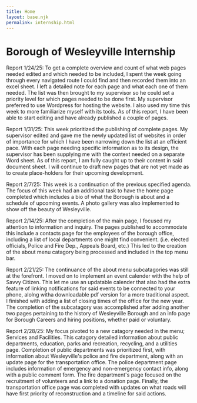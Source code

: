 ```yaml
---
title: Home
layout: base.njk
permalink: internship.html
---
```

# Borough of Wesleyville Internship

<p class=" textBorder">
Report 1/24/25: To get a complete overview and count of what web pages needed edited and which needed to be included, 
I spent the week going through every navigated route I could find and then recorded them into an excel sheet. 
I left a detailed note for each page and what each one of them needed. The list was then brought to my supervisor so he could set a priority level for which pages needed to be done first. 
My supervisor preferred to use Wordpress for hosting the website. 
I also used my time this week to more familiarize myself with its tools. As of this report, I have been able to start editing and have already published a couple of pages.</p>

<p class="textBorder">
Report 1/31/25: This week prioritized the publishing of complete pages. 
My supervisor edited and gave me the newly updated list of websites in order of importance for which I have been narrowing down the list at an efficient pace. 
With each page needing specific information as to its design, the supervisor has been supplying me with the context needed on a separate Word sheet. 
As of this report, I am fully caught up to their content in said document sheet. I will continue to draft new pages that are not yet made as to create place-holders for their upcoming development.</p>

<p class="textBorder">
Report 2/7/25: This week is a continuation of the previous specified agenda. 
The focus of this week had an additional task to have the home page completed which includes a bio of what the Borough is about and a schedule of upcoming events. A photo gallery was also implemented to show off the beauty of Wesleyville. 
</p>

<p class="textBorder">
Report 2/14/25: After the completion of the main page, I focused my attention to information and inquiry. The pages published to accommodate this include a contacts page for the employees of the borough office, including a list of local departments one might find convenient. 
(i.e. elected officials, Police and Fire Dep., Appeals Board, etc.) This led to the creation of the about menu catagory being processed and included in the top menu bar.
</p>

<p class="textBorder">
Report 2/21/25: The continuance of the about menu subcatagories was still at the forefront. I moved on to implement an event calender with the help of Savvy Citizen. 
This let me use an updatable calender that also had the extra feature of linking notifications for said events to be connected to your phone, alolng witha downloadable pdf version for a more traditional aspect. 
I finished with adding a list of closing times of the office for the new year.
The completion of the subcatagory was accomplished after adding another two pages pertaining to the history of Wesleyville Borough and an info page for Borough Careers and hiring positions, whether paid or voluntary.
</p>

<p class="textBorder">
Report 2/28/25: My focus pivoted to a new catagory needed in the menu; Services and Facilities. This catagory detailed information about public departments, education, parks and recreation, recycling, and a utilities page. 
Completion of public departments was prioritized first, with information about Wesleyville's police and fire department, along with an update page for the transportation office. 
The police department page includes information of emergency and non-emergency contact info, along with a public comment form. The fire department's page focused on the recruitment of volunteers and a link to a donation page. 
Finally, the transportation office page was completed with updates on what roads will have first priority of reconstruction and a timeline for said actions. 
</p>

<p class=""

